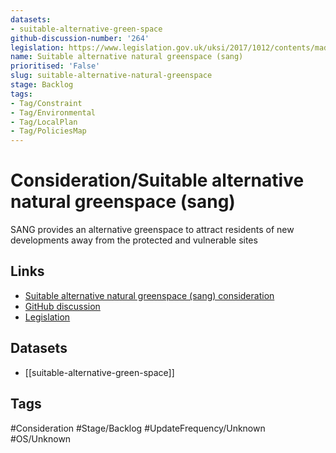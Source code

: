 ```yaml
---
datasets:
- suitable-alternative-green-space
github-discussion-number: '264'
legislation: https://www.legislation.gov.uk/uksi/2017/1012/contents/made
name: Suitable alternative natural greenspace (sang)
prioritised: 'False'
slug: suitable-alternative-natural-greenspace
stage: Backlog
tags:
- Tag/Constraint
- Tag/Environmental
- Tag/LocalPlan
- Tag/PoliciesMap
---
```


# Consideration/Suitable alternative natural greenspace (sang)

SANG provides an alternative greenspace to attract residents of new developments away from the protected and vulnerable sites

## Links

* [Suitable alternative natural greenspace (sang) consideration](https://design.planning.data.gov.uk/planning-consideration/suitable-alternative-natural-greenspace)
* [GitHub discussion](https://github.com/digital-land/data-standards-backlog/discussions/264)
* [Legislation](https://www.legislation.gov.uk/uksi/2017/1012/contents/made)

## Datasets

* [[suitable-alternative-green-space]]

## Tags

#Consideration #Stage/Backlog #UpdateFrequency/Unknown #OS/Unknown